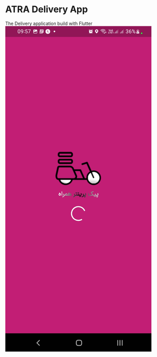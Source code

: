 # ATRA Delivery App

The Delivery application build with Flutter
![Slpash Screen](https://github.com/ir-tec/atra_driver_ScreenShots/blob/main/Screenshot_20221001-095715.jpg)
